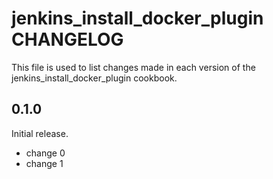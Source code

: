 # jenkins_install_docker_plugin CHANGELOG

This file is used to list changes made in each version of the jenkins_install_docker_plugin cookbook.

## 0.1.0

Initial release.

- change 0
- change 1
